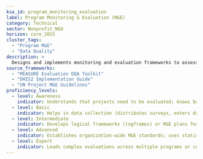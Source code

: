 ```yaml
---  
ksa_id: program_monitoring_evaluation  
label: Program Monitoring & Evaluation (M&E)  
category: Technical  
sector: Nonprofit_NGO  
horizon: core_2025  
cluster_tags:
  - "Program M&E"
  - "Data Quality"
description: >  
  Designs and implements monitoring and evaluation frameworks to assess the effectiveness and impact of non-profit programs; defines KPIs/metrics, collects data (surveys, interviews, observations), analyzes outcomes against objectives, and produces reports for stakeholders and continuous improvement.  
source_frameworks:
  - "MEASURE Evaluation DQA Toolkit"
  - "DHIS2 Implementation Guide" 
  - "UN Project M&E Guidelines"  
proficiency_levels:  
  - level: Awareness  
    indicator: Understands that projects need to be evaluated; knows basic terms like "outcome", "indicator", "baseline"; defines indicator metadata; schedules data collection.
  - level: Basic  
    indicator: Helps in data collection (distributes surveys, enters data); keeps simple records of activities versus plan; configures Kobo form; trains enumerators; uploads data; assists in basic reporting by providing numbers and anecdotes.  
  - level: Intermediate  
    indicator: Develops logical frameworks (logframes) or M&E plans for a project; selects appropriate indicators; conducts mid-term or post-project evaluations using both qualitative and quantitative data; drafts reports showing outputs and outcomes achieved.  
  - level: Advanced  
    indicator: Establishes organization-wide M&E standards; uses statistical tools or evaluation software to rigorously analyze program impact; integrates findings into strategy (adaptive management); Triangulates with external data; disseminates briefs; informs decisions.
  - level: Expert  
    indicator: Leads complex evaluations across multiple programs or countries; secures funding for impact studies; contributes to global M&E methodology development; trains other NGOs in effective M&E techniques; recognized for evidence-based program management.  
---  
```

